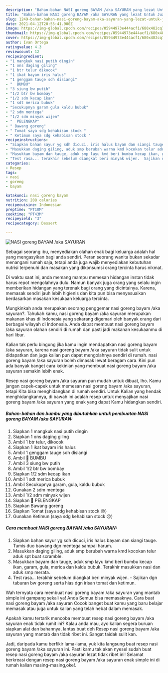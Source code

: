 ```yaml
---
description: "Bahan-bahan NASI goreng BAYAM /aka SAYURAN yang lezat Untuk Jualan"
title: "Bahan-bahan NASI goreng BAYAM /aka SAYURAN yang lezat Untuk Jualan"
slug: 1249-bahan-bahan-nasi-goreng-bayam-aka-sayuran-yang-lezat-untuk-jualan
date: 2021-04-12T20:55:41.900Z
image: https://img-global.cpcdn.com/recipes/05944973e444acf1/680x482cq70/nasi-goreng-bayam-aka-sayuran-foto-resep-utama.jpg
thumbnail: https://img-global.cpcdn.com/recipes/05944973e444acf1/680x482cq70/nasi-goreng-bayam-aka-sayuran-foto-resep-utama.jpg
cover: https://img-global.cpcdn.com/recipes/05944973e444acf1/680x482cq70/nasi-goreng-bayam-aka-sayuran-foto-resep-utama.jpg
author: Ivan Ortega
ratingvalue: 4.3
reviewcount: 12
recipeingredient:
- "1 mangkuk nasi putih dingin"
- "1 ons daging giling"
- "1 btr telur dikocok"
- "1 ikat bayam iris halus"
- "1 genggam tauge sdh disiangi"
- "  BUMBU"
- "3 siung bw putih"
- "1/2 btr bw bombay"
- "1/2 sdm kecap ikan"
- "1 sdt merica bubuk"
- "Secukupnya garam gula kaldu bubuk"
- "2 sdm mentega"
- "1/2 sdm minyak wijen"
- "  PELENGKAP"
- " Bawang goreng"
- " Tomat saya sdg kehabisan stock "
- " Ketimun saya sdg kehabisan stock "
recipeinstructions:
- "Siapkan bahan sayur yg sdh dicuci, iris halus bayam dan siangi tauge. Tumis duo bawang dgn mentega sampai harum."
- "Masukkan daging giling, aduk smp berubah warna kmd kocokan telur aduk spt buat scramble."
- "Masukkan bayam dan tauge, aduk smp layu kmd beri bumbu kecap ikan, garam, gula, merica dan kaldu bubuk. Terakhir masukkan nasi dan aduk smp merata."
- "Test rasa... terakhir sebelum diangkat beri minyak wijen.  Sajikan dgn taburan bw goreng serta hias dgn irisan tomat dan ketimun."
categories:
- Resep
tags:
- nasi
- goreng
- bayam

katakunci: nasi goreng bayam 
nutrition: 208 calories
recipecuisine: Indonesian
preptime: "PT10M"
cooktime: "PT43M"
recipeyield: "3"
recipecategory: Dessert

---
```



![NASI goreng BAYAM /aka SAYURAN](https://img-global.cpcdn.com/recipes/05944973e444acf1/680x482cq70/nasi-goreng-bayam-aka-sayuran-foto-resep-utama.jpg)

Sebagai seorang ibu, menyediakan olahan enak bagi keluarga adalah hal yang mengasyikan bagi anda sendiri. Peran seorang  wanita bukan sekadar menangani rumah saja, tetapi anda juga wajib menyediakan kebutuhan nutrisi terpenuhi dan masakan yang dikonsumsi orang tercinta harus nikmat.

Di waktu  saat ini, anda memang mampu memesan hidangan instan tidak harus repot mengolahnya dulu. Namun banyak juga orang yang selalu ingin memberikan hidangan yang terenak bagi orang yang dicintainya. Karena, memasak sendiri jauh lebih higienis dan kita pun bisa menyesuaikan berdasarkan masakan kesukaan keluarga tercinta. 



Mungkinkah anda merupakan seorang penggemar nasi goreng bayam /aka sayuran?. Tahukah kamu, nasi goreng bayam /aka sayuran merupakan makanan khas di Indonesia yang sekarang digemari oleh banyak orang dari berbagai wilayah di Indonesia. Anda dapat membuat nasi goreng bayam /aka sayuran olahan sendiri di rumah dan pasti jadi makanan kesukaanmu di hari libur.

Kalian tak perlu bingung jika kamu ingin mendapatkan nasi goreng bayam /aka sayuran, karena nasi goreng bayam /aka sayuran tidak sulit untuk didapatkan dan juga kalian pun dapat mengolahnya sendiri di rumah. nasi goreng bayam /aka sayuran boleh dimasak lewat beragam cara. Kini pun ada banyak banget cara kekinian yang membuat nasi goreng bayam /aka sayuran semakin lebih enak.

Resep nasi goreng bayam /aka sayuran pun mudah untuk dibuat, lho. Kamu jangan capek-capek untuk memesan nasi goreng bayam /aka sayuran, tetapi Kita bisa menghidangkan di rumah sendiri. Untuk Kalian yang hendak menghidangkannya, di bawah ini adalah resep untuk menyajikan nasi goreng bayam /aka sayuran yang enak yang dapat Kamu hidangkan sendiri.

<!--inarticleads1-->

##### Bahan-bahan dan bumbu yang dibutuhkan untuk pembuatan NASI goreng BAYAM /aka SAYURAN:

1. Siapkan 1 mangkuk nasi putih dingin
1. Siapkan 1 ons daging giling
1. Ambil 1 btr telur, dikocok
1. Siapkan 1 ikat bayam iris halus
1. Ambil 1 genggam tauge sdh disiangi
1. Ambil  🌯 BUMBU
1. Ambil 3 siung bw putih
1. Ambil 1/2 btr bw bombay
1. Siapkan 1/2 sdm kecap ikan
1. Ambil 1 sdt merica bubuk
1. Ambil Secukupnya garam, gula, kaldu bubuk
1. Gunakan 2 sdm mentega
1. Ambil 1/2 sdm minyak wijen
1. Siapkan  🥬 PELENGKAP
1. Siapkan  Bawang goreng
1. Siapkan  Tomat (saya sdg kehabisan stock ☹️)
1. Gunakan  Ketimun (saya sdg kehabisan stock ☹️)




<!--inarticleads2-->

##### Cara membuat NASI goreng BAYAM /aka SAYURAN:

1. Siapkan bahan sayur yg sdh dicuci, iris halus bayam dan siangi tauge. Tumis duo bawang dgn mentega sampai harum.
1. Masukkan daging giling, aduk smp berubah warna kmd kocokan telur aduk spt buat scramble.
1. Masukkan bayam dan tauge, aduk smp layu kmd beri bumbu kecap ikan, garam, gula, merica dan kaldu bubuk. Terakhir masukkan nasi dan aduk smp merata.
1. Test rasa... terakhir sebelum diangkat beri minyak wijen.  - Sajikan dgn taburan bw goreng serta hias dgn irisan tomat dan ketimun.




Wah ternyata cara membuat nasi goreng bayam /aka sayuran yang mantab simple ini gampang sekali ya! Anda Semua bisa memasaknya. Cara buat nasi goreng bayam /aka sayuran Cocok banget buat kamu yang baru belajar memasak atau juga untuk kalian yang telah hebat dalam memasak.

Apakah kamu tertarik mencoba membuat resep nasi goreng bayam /aka sayuran enak tidak rumit ini? Kalau anda mau, ayo kalian segera buruan siapkan alat dan bahannya, lantas buat deh Resep nasi goreng bayam /aka sayuran yang mantab dan tidak ribet ini. Sangat taidak sulit kan. 

Jadi, daripada kamu berfikir lama-lama, yuk kita langsung buat resep nasi goreng bayam /aka sayuran ini. Pasti kamu tak akan nyesel sudah buat resep nasi goreng bayam /aka sayuran lezat tidak ribet ini! Selamat berkreasi dengan resep nasi goreng bayam /aka sayuran enak simple ini di rumah kalian masing-masing,oke!.

